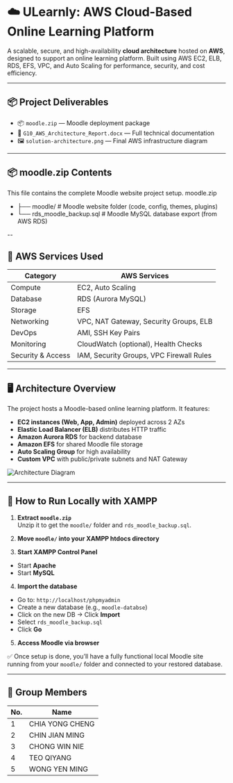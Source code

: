 # ☁️ ULearnly: AWS Cloud-Based Online Learning Platform
A scalable, secure, and high-availability **cloud architecture** hosted on **AWS**, designed to support an online learning platform. Built using AWS EC2, ELB, RDS, EFS, VPC, and Auto Scaling for performance, security, and cost efficiency.

---

## 📦 Project Deliverables
- 📦 `moodle.zip` — Moodle deployment package
- 📄 `G10_AWS_Architecture_Report.docx` — Full technical documentation
- 🖼️ `solution-architecture.png` — Final AWS infrastructure diagram

---

## 📦 moodle.zip Contents

This file contains the complete Moodle website project setup.
moodle.zip
- ├── moodle/ # Moodle website folder (code, config, themes, plugins)
- └── rds_moodle_backup.sql # Moodle MySQL database export (from AWS RDS)

--
## 🧱 AWS Services Used

| Category           | AWS Services                                           |
|--------------------|--------------------------------------------------------|
| Compute            | EC2, Auto Scaling                                      |
| Database           | RDS (Aurora MySQL)                                     |
| Storage            | EFS                                                    |
| Networking         | VPC, NAT Gateway, Security Groups, ELB                 |
| DevOps             | AMI, SSH Key Pairs                                     |
| Monitoring         | CloudWatch (optional), Health Checks                   |
| Security & Access  | IAM, Security Groups, VPC Firewall Rules               |

---

## 🖥️ Architecture Overview

The project hosts a Moodle-based online learning platform. It features:

- **EC2 instances (Web, App, Admin)** deployed across 2 AZs
- **Elastic Load Balancer (ELB)** distributes HTTP traffic
- **Amazon Aurora RDS** for backend database
- **Amazon EFS** for shared Moodle file storage
- **Auto Scaling Group** for high availability
- **Custom VPC** with public/private subnets and NAT Gateway

![Architecture Diagram](screenshots/solution-architecture.png)

---

## 🧪 How to Run Locally with XAMPP

1. **Extract `moodle.zip`**  
   Unzip it to get the `moodle/` folder and `rds_moodle_backup.sql`.

2. **Move `moodle/` into your XAMPP htdocs directory**

3. **Start XAMPP Control Panel**
- Start **Apache**
- Start **MySQL**

4. **Import the database**
- Go to: `http://localhost/phpmyadmin`
- Create a new database (e.g., `moodle-databse`)
- Click on the new DB → Click **Import**
- Select `rds_moodle_backup.sql`
- Click **Go**

5. **Access Moodle via browser**


✅ Once setup is done, you’ll have a fully functional local Moodle site running from your `moodle/` folder and connected to your restored database.

---


## 👥 Group Members

| No. | Name             |
|-----|------------------|
| 1   | CHIA YONG CHENG  |
| 2   | CHIN JIAN MING   |
| 3   | CHONG WIN NIE    | 
| 4   | TEO QIYANG       |
| 5   | WONG YEN MING    |

